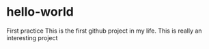 # hello-world
First practice
This is the first github project in my life. This is really an interesting project
